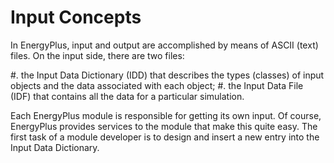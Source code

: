 # Input Concepts

In EnergyPlus, input and output are accomplished by means of ASCII (text) files. On the input side, there are two files:

#. the Input Data Dictionary (IDD) that describes the types (classes) of input objects and the data associated with each object;
#. the Input Data File (IDF) that contains all the data for a particular simulation.

Each EnergyPlus module is responsible for getting its own input. Of course, EnergyPlus provides services to the module that make this quite easy. The first task of a module developer is to design and insert a new entry into the Input Data Dictionary.